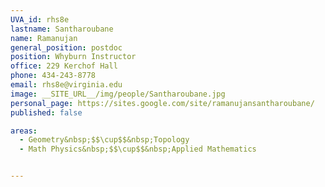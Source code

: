 ```yaml
---
UVA_id: rhs8e
lastname: Santharoubane
name: Ramanujan
general_position: postdoc
position: Whyburn Instructor
office: 229 Kerchof Hall
phone: 434-243-8778
email: rhs8e@virginia.edu
image: __SITE_URL__/img/people/Santharoubane.jpg
personal_page: https://sites.google.com/site/ramanujansantharoubane/
published: false

areas:
  - Geometry&nbsp;$$\cup$$&nbsp;Topology
  - Math Physics&nbsp;$$\cup$$&nbsp;Applied Mathematics


---
```

